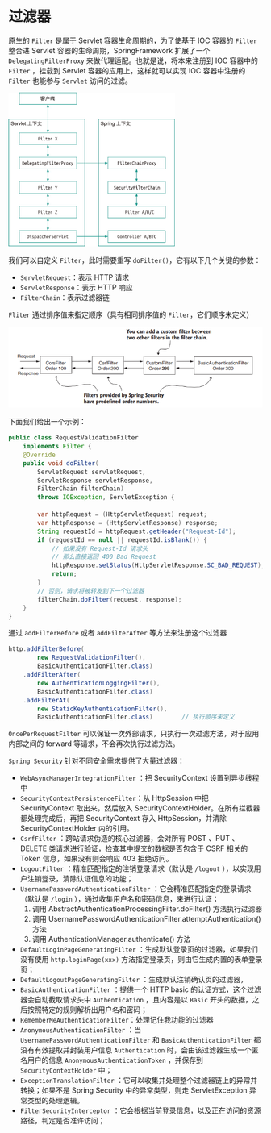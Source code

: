 # 过滤器

原生的 `Filter` 是属于 Servlet 容器生命周期的，为了使基于 IOC 容器的 `Filter` 整合进 Servlet 容器的生命周期，SpringFramework 扩展了一个 `DelegatingFilterProxy` 来做代理适配。也就是说，将本来注册到 IOC 容器中的 `Filter` ，挂载到 Servlet 容器的应用上，这样就可以实现 IOC 容器中注册的 `Filter` 也能参与 `Servlet` 访问的过滤。

<img src="./assets/032-1703747875905-25-1719388739852-26.jpg" alt="{%}" style="zoom:33%;" />

我们可以自定义 `Filter`，此时需要重写 `doFilter()`，它有以下几个关键的参数：

- `ServletRequest`：表示 HTTP 请求
- `ServletResponse`：表示 HTTP 响应
- `FilterChain`：表示过滤器链

`Fliter` 通过排序值来指定顺序（具有相同排序值的 `Filter`，它们顺序未定义）

![image-20240628122806604](./assets/image-20240628122806604.png)

下面我们给出一个示例：

~~~java
public class RequestValidationFilter
    implements Filter {
    @Override
    public void doFilter(
        ServletRequest servletRequest,
        ServletResponse servletResponse,
        FilterChain filterChain)
        throws IOException, ServletException {
        
        var httpRequest = (HttpServletRequest) request;
        var httpResponse = (HttpServletResponse) response;
        String requestId = httpRequest.getHeader("Request-Id");
        if (requestId == null || requestId.isBlank()) {
            // 如果没有 Request-Id 请求头
            // 那么直接返回 400 Bad Request
            httpResponse.setStatus(HttpServletResponse.SC_BAD_REQUEST);
            return;
        }
        // 否则，请求将被转发到下一个过滤器
        filterChain.doFilter(request, response);
    }
}
~~~

通过 `addFilterBefore` 或者 `addFilterAfter` 等方法来注册这个过滤器

~~~java
http.addFilterBefore(
    	new RequestValidationFilter(), 
    	BasicAuthenticationFilter.class)
    .addFilterAfter(
    	new AuthenticationLoggingFilter(),
    	BasicAuthenticationFilter.class)
    .addFilterAt(
    	new StaticKeyAuthenticationFilter(),
    	BasicAuthenticationFilter.class)		// 执行顺序未定义
~~~

`OncePerRequestFilter` 可以保证一次外部请求，只执行一次过滤方法，对于应用内部之间的 forward 等请求，不会再次执行过滤方法。



`Spring Security` 针对不同安全需求提供了大量过滤器：

- `WebAsyncManagerIntegrationFilter` ：把 SecurityContext 设置到异步线程中
- `SecurityContextPersistenceFilter`：从 HttpSession 中把 SecurityContext 取出来，然后放入 SecurityContextHolder。在所有拦截器都处理完成后，再把 SecurityContext 存入 HttpSession，并清除 SecurityContextHolder 内的引用。
- `CsrfFilter` ：跨站请求伪造的核心过滤器，会对所有 POST 、PUT 、DELETE 类请求进行验证，检查其中提交的数据是否包含于 CSRF 相关的 Token 信息，如果没有则会响应 403 拒绝访问。
- `LogoutFilter` ：精准匹配指定的注销登录请求（默认是 `/logout` ），以实现用户注销登录，清除认证信息的功能；
- `UsernamePasswordAuthenticationFilter` ：它会精准匹配指定的登录请求（默认是 `/login` ），通过收集用户名和密码信息，来进行认证；
  1. 调用 AbstractAuthenticationProcessingFilter.doFilter() 方法执行过滤器
  2. 调用 UsernamePasswordAuthenticationFilter.attemptAuthentication() 方法
  3. 调用 AuthenticationManager.authenticate() 方法
- `DefaultLoginPageGeneratingFilter` ：生成默认登录页的过滤器，如果我们没有使用 `http.loginPage(xxx)` 方法指定登录页，则由它生成内置的表单登录页；
- `DefaultLogoutPageGeneratingFilter` ：生成默认注销确认页的过滤器，
- `BasicAuthenticationFilter` ：提供一个 HTTP basic 的认证方式，这个过滤器会自动截取请求头中 `Authentication` ，且内容是以 `Basic` 开头的数据，之后按照特定的规则解析出用户名和密码；
- `RememberMeAuthenticationFilter`：处理记住我功能的过滤器
- `AnonymousAuthenticationFilter` ：当 `UsernamePasswordAuthenticationFilter` 和 `BasicAuthenticationFilter` 都没有有效提取并封装用户信息 `Authentication` 时，会由该过滤器生成一个匿名用户的信息 `AnonymousAuthenticationToken` ，并保存到 `SecurityContextHolder` 中；
- `ExceptionTranslationFilter` ：它可以收集并处理整个过滤器链上的异常并转换；如果不是 Spring Security 中的异常类型，则走 ServletException 异常类型的处理逻辑。
- `FilterSecurityInterceptor` ：它会根据当前登录信息，以及正在访问的资源路径，判定是否准许访问；